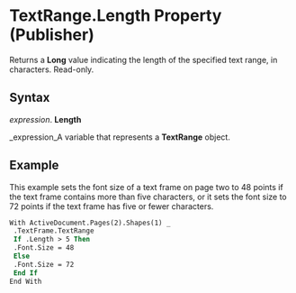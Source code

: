 
# TextRange.Length Property (Publisher)

Returns a  **Long** value indicating the length of the specified text range, in characters. Read-only.


## Syntax

 _expression_. **Length**

 _expression_A variable that represents a  **TextRange** object.


## Example

This example sets the font size of a text frame on page two to 48 points if the text frame contains more than five characters, or it sets the font size to 72 points if the text frame has five or fewer characters.


```vb
With ActiveDocument.Pages(2).Shapes(1) _ 
 .TextFrame.TextRange 
 If .Length > 5 Then 
 .Font.Size = 48 
 Else 
 .Font.Size = 72 
 End If 
End With
```


